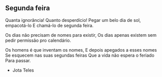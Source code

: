 ## Segunda feira

Quanta ignorância! Quanto desperdício!
Pegar um belo dia de sol, empacotá-lo
E chamá-lo de segunda feira.

Os dias não precisam de nomes para existir,
Os dias apenas existem sem pedir permissão pro calendário.

Os homens é que inventam os nomes,
E depois apegados a esses nomes
Se esquecem nas suas segundas feiras
Que a vida não espera o feriado
Para passar.

- Jota Teles